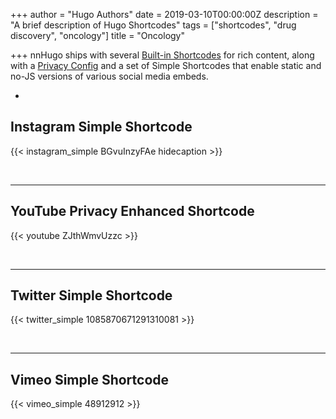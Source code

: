 +++
author = "Hugo Authors"
date = 2019-03-10T00:00:00Z
description = "A brief description of Hugo Shortcodes"
tags = ["shortcodes", "drug discovery", "oncology"]
title = "Oncology"

+++
nnHugo ships with several [Built-in Shortcodes](https://gohugo.io/content-management/shortcodes/#use-hugo-s-built-in-shortcodes) for rich content, along with a [Privacy Config](https://gohugo.io/about/hugo-and-gdpr/) and a set of Simple Shortcodes that enable static and no-JS versions of various social media embeds.
<!--more-->
-

## Instagram Simple Shortcode

{{< instagram_simple BGvuInzyFAe hidecaption >}}

<br>

***

## YouTube Privacy Enhanced Shortcode

{{< youtube ZJthWmvUzzc >}}

<br>

***

## Twitter Simple Shortcode

{{< twitter_simple 1085870671291310081 >}}

<br>

***

## Vimeo Simple Shortcode

{{< vimeo_simple 48912912 >}}